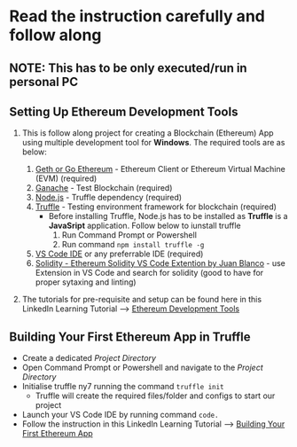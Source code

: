 # Read the instruction carefully and follow along

## **NOTE: This has to be only executed/run in personal PC** 

## Setting Up Ethereum Development Tools

1. This is follow along project for creating a Blockchain (Ethereum) App using multiple development tool for **Windows**. The required tools are as below:

    1. [Geth or Go Ethereum](https://geth.ethereum.org/downloads/) - Ethereum Client or Ethereum Virtual Machine (EVM)  (required)
    2. [Ganache](https://trufflesuite.com/ganache/) - Test Blockchain (required)
    3. [Node.js](https://nodejs.org/en/download/) - Truffle dependency (required) 
    4. [Truffle](https://trufflesuite.com/truffle/) - Testing environment framework for blockchain (required) 
        - Before installing Truffle, Node.js has to be installed as **Truffle** is a **JavaSript** application. Follow below to iunstall truffle 
            1. Run Command Prompt or Powershell
            2. Run command `npm install truffle -g`
    5. [VS Code IDE](https://code.visualstudio.com/) or any preferrable IDE (required)
    6. [Solidity - Ethereum Solidity VS Code Extention by Juan Blanco](https://marketplace.visualstudio.com/items?itemName=JuanBlanco.solidity) - use Extension in VS Code and search for solidity (good to have for proper sytaxing and linting)
        
2. The tutorials for pre-requisite and setup can be found here in this LinkedIn Learning Tutorial --> [Ethereum Development Tools](https://www.linkedin.com/learning/building-an-ethereum-blockchain-app-4-ethereum-development-tools/your-ethereum-development-toolbox)


## Building Your First Ethereum App in Truffle
- Create a dedicated _Project Directory_
- Open Command Prompt or Powershell and navigate to the _Project Directory_ 
- Initialise truffle ny7 running the command `truffle init`
    - Truffle will create the required files/folder and configs to start our project
- Launch your VS Code IDE by running command `code.`
- Follow the instruction in this LinkedIn Learning Tutorial --> [Building Your First Ethereum App](https://www.linkedin.com/learning/building-an-ethereum-blockchain-app-6-building-your-first-ethereum-app/preparing-your-first-truffle-project)